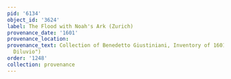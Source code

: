 ```yaml
---
pid: '6134'
object_id: '3624'
label: The Flood with Noah's Ark (Zurich)
provenance_date: '1601'
provenance_location:
provenance_text: Collection of Benedetto Giustiniani, Inventory of 1601 ("uno del
  Diluvio")
order: '1248'
collection: provenance
---
```

